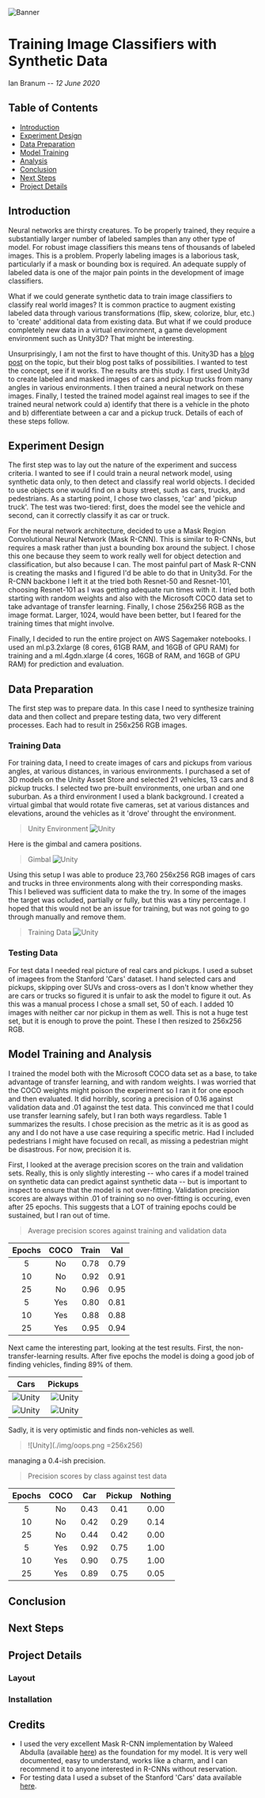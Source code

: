 ![Banner](./img/banner.png)
# Training Image Classifiers with Synthetic Data
Ian Branum -- *12 June 2020*

## Table of Contents

- [Introduction](#introduction)
- [Experiment Design](#experiment-design)
- [Data Preparation](#data-preparation)
- [Model Training](#model-training)
- [Analysis](#analysis)
- [Conclusion](#conclusion)
- [Next Steps](#next-steps)
- [Project Details](#project-details)


## Introduction
Neural networks are thirsty creatures. To be properly trained, they require a substantially larger number of labeled samples than any other type of model. For robust image classifiers this means tens of thousands of labeled images. This is a problem. Properly labeling images is a laborious task, particularly if a mask or bounding box is required. An adequate supply of labeled data is one of the major pain points in the development of image classifiers. 

What if we could generate synthetic data to train image classifiers to classify real world images? It is common practice to augment existing labeled data through various transformations (flip, skew, colorize, blur, etc.) to 'create' additional data from existing data. But what if we could produce completely new data in a virtual environment, a game development environment such as Unity3D? That might be interesting. 

Unsurprisingly, I am not the first to have thought of this. Unity3D has a [blog post](https://resources.unity.com/unity-technologies-blog/synthetic-data-simulating-myriad-possibilities-to-train-robust-machine-learning-models) on the topic, but their blog post talks of possibilities. I wanted to test the concept, see if it works. The results are this study. I first used Unity3d to create labeled and masked images of cars and pickup trucks from many angles in various environments. I then trained a neural network on these images. Finally, I tested the trained model against real images to see if the trained neural network could a) identify that there is a vehicle in the photo and b) differentiate between a car and a pickup truck. Details of each of these steps follow. 

## Experiment Design
The first step was to lay out the nature of the experiment and success criteria. I wanted to see if I could train a neural network model, using synthetic data only, to then detect and classify real world objects. I decided to use objects one would find on a busy street, such as cars, trucks, and pedestrians. As a starting point, I chose two classes, 'car' and 'pickup truck'. The test was two-tiered: first, does the model see the vehicle and second, can it correctly classify it as car or truck. 

For the neural network architecture, decided to use a Mask Region Convolutional Neural Network (Mask R-CNN). This is similar to R-CNNs, but requires a mask rather than just a bounding box around the subject. I chose this one because they seem to work really well for object detection and classification, but also because I can. The most painful part of Mask R-CNN is creating the masks and I figured I'd be able to do that in Unity3d. For the R-CNN backbone I left it at the tried both Resnet-50 and Resnet-101, choosing Resnet-101 as I was getting adequate run times with it. I tried both starting with random weights and also with the Microsoft COCO data set to take advantage of transfer learning. Finally, I chose 256x256 RGB as the image format. Larger, 1024, would have been better, but I feared for the training times that might involve. 

Finally, I decided to run the entire project on AWS Sagemaker notebooks. I used an ml.p3.2xlarge (8 cores, 61GB RAM, and 16GB of GPU RAM) for training and a ml.4gdn.xlarge (4 cores, 16GB of RAM, and 16GB of GPU RAM) for prediction and evaluation. 

## Data Preparation
The first step was to prepare data. In this case I need to synthesize training data and then collect and prepare testing data, two very different processes. Each had to result in 256x256 RGB images. 

### Training Data
For training data, I need to create images of cars and pickups from various angles, at various distances, in various environments. I purchased a set of 3D models on the Unity Asset Store and selected 21 vehicles, 13 cars and 8 pickup trucks. I selected two pre-built environments, one urban and one suburban. As a third environment I used a blank background. I created a virtual gimbal that would rotate five cameras, set at various distances and elevations, around the vehicles as it 'drove' throught the environment. 

> Unity Environment
> ![Unity](./img/Unity_main.png)


Here is the gimbal and camera positions.
> Gimbal
> ![Unity](./img/Unity_car_suburb2.png)

Using this setup I was able to produce 23,760 256x256 RGB images of cars and trucks in three environments along with their corresponding masks. This I believed was sufficient data to make the try. In some of the images the target was ocluded, partially or fully, but this was a tiny percentage. I hoped that this would not be an issue for training, but was not going to go through manually and remove them. 
> Training Data
> ![Unity](./img/explorer.png)

### Testing Data
For test data I needed real picture of real cars and pickups. I used a subset of imagees from the Stanford 'Cars' dataset. I hand selected cars and pickups, skipping over SUVs and cross-overs as I don't know whether they are cars or trucks so figured it is unfair to ask the model to figure it out. As this was a manual process I chose a small set, 50 of each. I added 10 images with neither car nor pickup in them as well. This is not a huge test set, but it is enough to prove the point. These I then resized to 256x256 RGB. 

## Model Training and Analysis
I trained the model both with the Microsoft COCO data set as a base, to take advantage of transfer learning, and with random weights. I was worried that the COCO weights might poison the experiment so I ran it for one epoch and then evaluated. It did horribly, scoring a precision of 0.16 against validation data and .01 against the test data. This convinced me that I could use transfer learning safely, but I ran both ways regardless. Table 1 summarizes the results. I chose precision as the metric as it is as good as any and I do not have a use case requiring a specific metric. Had I included pedestrians I might have focused on recall, as missing a pedestrian might be disastrous. For now, precision it is. 

First, I looked at the average precision scores on the train and validation sets. Really, this is only slightly interesting -- who cares if a model trained on synthetic data can predict against synthetic data -- but is important to inspect to ensure that the model is not over-fitting. Validation precision scores are always within .01 of training so no over-fitting is occuring, even after 25 epochs. This suggests that a LOT of training epochs could be sustained, but I ran out of time.  

>Average precision scores against training and validation data

| Epochs | COCO  |   Train   |   Val     |
|:------:|:-----:|:---------:|:---------:|
|    5   |  No   |   0.78    |   0.79    |
|    10  |  No   |   0.92    |   0.91    |
|    25  |  No   |   0.96    |   0.95    |
|    5   |  Yes  |   0.80    |   0.81    |
|    10  |  Yes  |   0.88    |   0.88    |
|    25  |  Yes  |   0.95    |   0.94    |

Next came the interesting part, looking at the test results. First, the non-transfer-learning results. After five epochs the model is doing a good job of finding vehicles, finding 89% of them. 


| Cars | Pickups | 
:-------------------------:|----------------------------:
![Unity](./img/car1.png)   | ![Unity](./img/pickup.png)
![Unity](./img/car2.png)   | ![Unity](./img/pickup2.png)


Sadly, it is very optimistic and finds non-vehicles as well. 
> ![Unity](./img/oops.png =256x256)



managing a 0.4-ish precision. 

>Precision scores by class against test data

| Epochs | COCO  |   Car     |   Pickup  |   Nothing  |
|:------:|:-----:|:---------:|:---------:|:----------:|
|    5   |  No   |   0.43    |   0.41    |      0.00  |
|    10  |  No   |   0.42    |   0.29    |      0.14  |
|    25  |  No   |   0.44    |   0.42    |      0.00  |
|    5   |  Yes  |   0.92    |   0.75    |      1.00  |
|    10  |  Yes  |   0.90    |   0.75    |      1.00  |
|    25  |  Yes  |   0.89    |   0.75    |      0.05  |


## Conclusion


## Next Steps

## Project Details

### Layout


### Installation


## Credits
- I used the very excellent Mask R-CNN implementation by Waleed Abdulla (available [here](https://github.com/matterport/Mask_RCNN)) as the foundation for my model. It is very well documented, easy to understand, works like a charm, and I can recommend it to anyone interested in R-CNNs without reservation. 
- For testing data I used a subset of the Stanford 'Cars' data available [here](https://ai.stanford.edu/~jkrause/cars/car_dataset.html).
